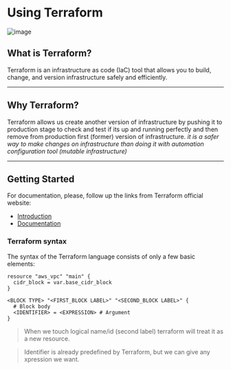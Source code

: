 # Using Terraform
![image](https://user-images.githubusercontent.com/107318829/195968581-d2097428-ac78-43eb-8b51-84f22c7cde53.png)


## What is Terraform?
Terraform is an infrastructure as code (IaC) tool that allows you to build, change, and version infrastructure safely and efficiently.
***
## Why Terraform?
Terraform allows us create another version of infrastructure by pushing it to production stage to check and test if its up and running perfectly and then remove from production first (former) version of infrastructure. *it is a safer way to make changes on infrastructure than doing it with automation configuration tool (mutable infrastructure)*
***

## Getting Started
For documentation, please, follow up the links from Terraform official website:
- [Introduction](https://www.terraform.io/intro)
- [Documentation](https://www.terraform.io/docs)

### **Terraform syntax**

The syntax of the Terraform language consists of only a few basic elements:
```
resource "aws_vpc" "main" {
  cidr_block = var.base_cidr_block
}

<BLOCK TYPE> "<FIRST_BLOCK LABEL>" "<SECOND_BLOCK LABEL>" {
  # Block body
  <IDENTIFIER> = <EXPRESSION> # Argument
}
```
> When we touch logical name/id (second label) terraform will treat it as a new resource.

> Identifier is already predefined by Terraform, but we can give any xpression we want.
